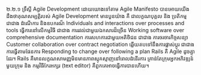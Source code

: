២.២.១ ទ្រឹស្តី Agile Development
ដោយយោងទៅតាម Agile Manifesto បានអោយយើង​ដឹង​ថា​គុណសម្បតិ្តរបស់ Agile Development មានបួនយ៉ាង គឺ
ជាលក្ខណបុគ្គល និង ប្រតិកម្ម ជាជាង ដំណើការ និង​ឧបករណ៏
Individuals and interactions over processes and tools
ធ្វើការនៅលើកម្មវិធី ជាជាង ការរវល់ជាមួយឯកសារដ៏ច្រើន
Working software over comprehensive documentation
ការសហការជាមួយអតិថិជន ជាជាង ការចរចារកិច្ចសន្យា
Customer collaboration over contract negotiation
ឆ្លើយតបទៅនឹងការផ្លាស់ប្តូរ ជាជាង ការធ្វើតាមផែនការ
Responding to change over following a plan
Rails គឺ Agile ដូចគ្នាដែរ។ Rails គឺមានលក្ខណសាមញ្ញមិនមានភាពស្មុគស្មាញ​នៅ​ពេល​ដំនើរការ គ្រាន់តែក្រុមអ្នកអភិវឌ្ឍន៍មួយក្រុម និង កម្មវិធីកែរអក្សរ (text editor) គឺពួកគេអាចធ្វើការបានហើយ។
